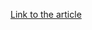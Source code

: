 [Link to the article](https://www.huntress.com/blog/dont-get-your-security-from-your-rmm-provider-the-risks-you-should-know)
